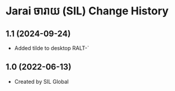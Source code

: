 Jarai ចារាយ (SIL) Change History
====================

1.1 (2024-09-24)
----------------
* Added tilde to desktop RALT-`

1.0 (2022-06-13)
----------------
* Created by SIL Global
